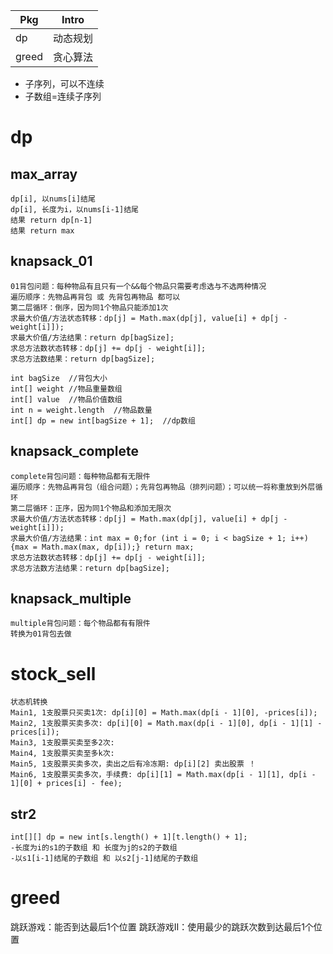 |Pkg|Intro|
|---|---|
|dp|动态规划|
|greed|贪心算法|

- 子序列，可以不连续
- 子数组=连续子序列
# dp
## max_array
```text
dp[i], 以nums[i]结尾
dp[i], 长度为i，以nums[i-1]结尾
结果 return dp[n-1] 
结果 return max
```
## knapsack_01
```text
01背包问题：每种物品有且只有一个&&每个物品只需要考虑选与不选两种情况
遍历顺序：先物品再背包 或 先背包再物品 都可以
第二层循环：倒序，因为同1个物品只能添加1次
求最大价值/方法状态转移：dp[j] = Math.max(dp[j], value[i] + dp[j - weight[i]]);
求最大价值/方法结果：return dp[bagSize];
求总方法数状态转移：dp[j] += dp[j - weight[i]];
求总方法数结果：return dp[bagSize];

int bagSize  //背包大小
int[] weight //物品重量数组
int[] value  //物品价值数组
int n = weight.length  //物品数量
int[] dp = new int[bagSize + 1];  //dp数组
```
## knapsack_complete
```text
complete背包问题：每种物品都有无限件
遍历顺序：先物品再背包（组合问题）；先背包再物品（排列问题）；可以统一将称重放到外层循环
第二层循环：正序，因为同1个物品和添加无限次
求最大价值/方法状态转移：dp[j] = Math.max(dp[j], value[i] + dp[j - weight[i]]);
求最大价值/方法结果：int max = 0;for (int i = 0; i < bagSize + 1; i++) {max = Math.max(max, dp[i]);} return max;
求总方法数状态转移：dp[j] += dp[j - weight[i]];
求总方法数方法结果：return dp[bagSize];
```
## knapsack_multiple
```text
multiple背包问题：每个物品都有有限件
转换为01背包去做
```
# stock_sell
```text
状态机转换
Main1, 1支股票只买卖1次: dp[i][0] = Math.max(dp[i - 1][0], -prices[i]);
Main2, 1支股票买卖多次: dp[i][0] = Math.max(dp[i - 1][0], dp[i - 1][1] - prices[i]);
Main3, 1支股票买卖至多2次: 
Main4, 1支股票买卖至多k次: 
Main5, 1支股票买卖多次，卖出之后有冷冻期: dp[i][2] 卖出股票 ！
Main6, 1支股票买卖多次，手续费: dp[i][1] = Math.max(dp[i - 1][1], dp[i - 1][0] + prices[i] - fee);
```
## str2
```text
int[][] dp = new int[s.length() + 1][t.length() + 1];
-长度为i的s1的子数组 和 长度为j的s2的子数组
-以s1[i-1]结尾的子数组 和 以s2[j-1]结尾的子数组
```
# greed
跳跃游戏：能否到达最后1个位置
跳跃游戏II：使用最少的跳跃次数到达最后1个位置